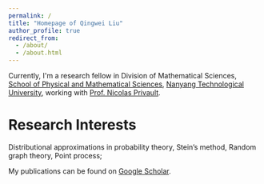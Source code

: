 ```yaml
---
permalink: /
title: "Homepage of Qingwei Liu"
author_profile: true
redirect_from: 
  - /about/
  - /about.html
---
```

Currently, I'm a research fellow in Division of Mathematical Sciences, [School of Physical and Mathematical Sciences](https://www.ntu.edu.sg/spms), [Nanyang Technological University](https://www.ntu.edu.sg), working with [Prof. Nicolas Privault](https://personal.ntu.edu.sg/nprivault/indexp.html). 




# Research Interests

Distributional approximations in probability theory, Stein’s method, Random graph theory, Point process;

My publications can be found on [Google Scholar](https://scholar.google.com/citations?user=en_NRKkAAAAJ&hl=en&oi=ao).



